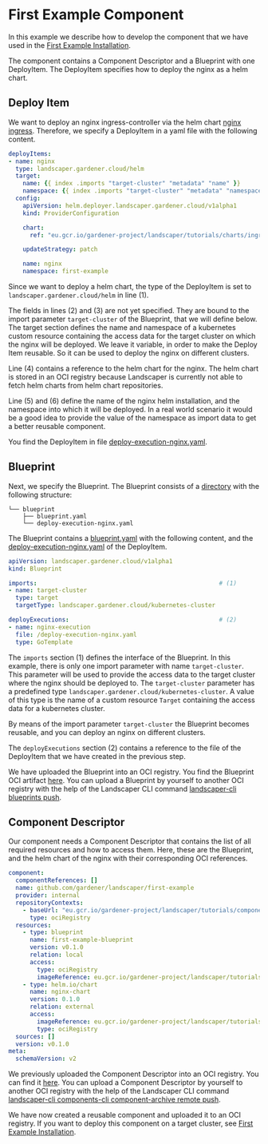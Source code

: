 # First Example Component

In this example we describe how to develop the component that we have used in the
[First Example Installation](./first_example_installation.md).

The component contains a Component Descriptor and a Blueprint with one DeployItem. The DeployItem specifies how to 
deploy the nginx as a helm chart.

## Deploy Item

We want to deploy an nginx ingress-controller via the helm chart [nginx ingress](https://github.com/kubernetes/ingress-nginx/tree/master/charts/ingress-nginx).
Therefore, we specify a DeployItem in a yaml file with the following content.

```yaml
deployItems:
- name: nginx
  type: landscaper.gardener.cloud/helm                                                             # (1)
  target:
    name: {{ index .imports "target-cluster" "metadata" "name" }}                                  # (2)
    namespace: {{ index .imports "target-cluster" "metadata" "namespace" }}                        # (3)
  config:
    apiVersion: helm.deployer.landscaper.gardener.cloud/v1alpha1
    kind: ProviderConfiguration

    chart:
      ref: "eu.gcr.io/gardener-project/landscaper/tutorials/charts/ingress-nginx:v0.1.0"           # (4)

    updateStrategy: patch

    name: nginx                                                                                    # (5)
    namespace: first-example                                                                       # (6)
```

Since we want to deploy a helm chart, the type of the DeployItem is set to `landscaper.gardener.cloud/helm` in line (1).

The fields in lines (2) and (3) are not yet specified. They are bound to the import parameter `target-cluster` of the 
Blueprint, that we will define below. The target section defines the name and namespace of a kubernetes custom resource
containing the access data for the target cluster on which the nginx will be deployed. We leave it variable, in order 
to make the Deploy Item reusable. So it can be used to deploy the nginx on different clusters. 

Line (4) contains a reference to the helm chart for the nginx. The helm chart is stored in an OCI registry because 
Landscaper is currently not able to fetch helm charts from helm chart repositories.

Line (5) and (6) define the name of the nginx helm installation, and the namespace into which it will be deployed. In a 
real world scenario it would be a good idea to provide the value of the namespace as import data to get a better 
reusable component.

You find the DeployItem in file [deploy-execution-nginx.yaml](./resources/blueprint/deploy-execution-nginx.yaml).

## Blueprint

Next, we specify the Blueprint. The Blueprint consists of a [directory](./resources/blueprint) with the following 
structure:

```
└── blueprint
    ├── blueprint.yaml
    └── deploy-execution-nginx.yaml
```

The Blueprint contains a
[blueprint.yaml](./resources/blueprint/blueprint.yaml) with the following content, and the 
[deploy-execution-nginx.yaml](./resources/blueprint/deploy-execution-nginx.yaml) of the DeployItem. 
 
```yaml
apiVersion: landscaper.gardener.cloud/v1alpha1
kind: Blueprint

imports:                                                   # (1)
- name: target-cluster
  type: target
  targetType: landscaper.gardener.cloud/kubernetes-cluster 

deployExecutions:                                          # (2)
- name: nginx-execution 
  file: /deploy-execution-nginx.yaml
  type: GoTemplate
```

The `imports` section (1) defines the interface of the Blueprint. In this example, there is only one import parameter 
with name `target-cluster`. This parameter will be used to provide the access data to the target cluster where the 
nginx should be deployed to. The `target-cluster` parameter has a predefined type 
`landscaper.gardener.cloud/kubernetes-cluster`. A value of this type is the name of a custom resource `Target` 
containing the access data for a kubernetes cluster.

By means of the import parameter `target-cluster` the Blueprint becomes reusable, and you can deploy an nginx on different 
clusters.

The `deployExecutions` section (2) contains a reference to the file of the DeployItem that we have created in the 
previous step. 

We have uploaded the Blueprint into an OCI registry. You find the Blueprint OCI artifact 
[here](https://eu.gcr.io/gardener-project/landscaper/tutorials/blueprints/first-example).
You can upload a Blueprint by yourself to another OCI registry with the help of the Landscaper CLI command 
[landscaper-cli blueprints push](https://github.com/gardener/landscapercli/blob/master/docs/reference/landscaper-cli_blueprints_push.md).

## Component Descriptor

Our component needs a Component Descriptor that contains the list of all required resources and how to access them.
Here, these are the Blueprint, and the helm chart of the nginx with their corresponding OCI references.

```yaml
component:
  componentReferences: []
  name: github.com/gardener/landscaper/first-example
  provider: internal
  repositoryContexts:
    - baseUrl: "eu.gcr.io/gardener-project/landscaper/tutorials/components"
      type: ociRegistry
  resources:
    - type: blueprint
      name: first-example-blueprint
      version: v0.1.0
      relation: local
      access:
        type: ociRegistry
        imageReference: eu.gcr.io/gardener-project/landscaper/tutorials/blueprints/first-example:v0.1.0
    - type: helm.io/chart
      name: nginx-chart
      version: 0.1.0
      relation: external
      access:
        imageReference: eu.gcr.io/gardener-project/landscaper/tutorials/charts/ingress-nginx:v0.1.0
        type: ociRegistry
  sources: []
  version: v0.1.0
meta:
  schemaVersion: v2
```

We previously uploaded the Component Descriptor into an OCI registry. You can find it
[here](https://eu.gcr.io/gardener-project/landscaper/tutorials/components/component-descriptors/github.com/gardener/landscaper/first-example).
You can upload a Component Descriptor by yourself to another OCI registry with the help of the Landscaper CLI command
[landscaper-cli components-cli component-archive remote push](https://github.com/gardener/landscapercli/blob/master/docs/reference/landscaper-cli_components-cli_component-archive_remote_push.md).

We have now created a reusable component and uploaded it to an OCI registry. If you want to deploy this component on a
target cluster, see [First Example Installation](./first_example_installation.md).

